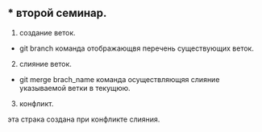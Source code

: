 ## * второй семинар.

1. создание веток.
  * git branch команда отображающвя перечень существующих веток.
2. слияние веток.
 * git merge brach_name команда осуществляющяя слияние указываемой ветки в текущюю.
3. конфликт.







эта страка создана при конфликте слияния.







